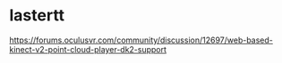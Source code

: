 # lastertt
https://forums.oculusvr.com/community/discussion/12697/web-based-kinect-v2-point-cloud-player-dk2-support
